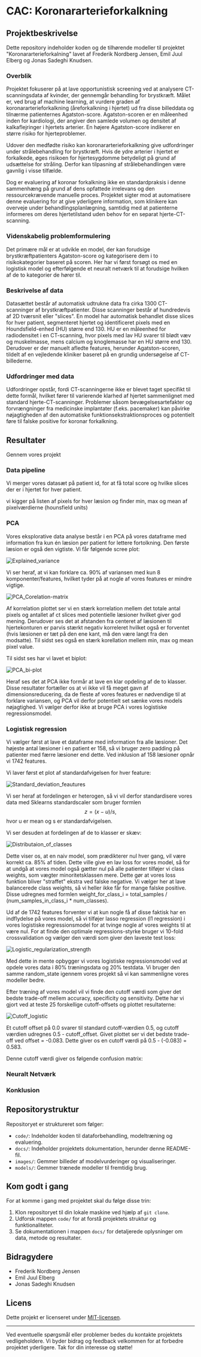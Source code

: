 # CAC: Koronararterieforkalkning

## Projektbeskrivelse

Dette repository indeholder koden og de tilhørende modeller til projektet "Koronararterieforkalning" lavet af Frederik Nordberg Jensen, Emil Juul Elberg og Jonas Sadeghi Knudsen.

### Overblik

Projektet fokuserer på at lave opportunistisk screening ved at analysere CT-scanningsdata af kvinder, der gennemgår behandling for brystkræft. Målet er, ved brug af machine learning, at vurdere graden af koronararterieforkalkning (åreforkalkning i hjertet) ud fra disse billeddata og tilnærme patienternes Agatston-score. Agatston-scoren er en måleenhed inden for kardiologi, der angiver den samlede volumen og densitet af kalkaflejringer i hjertets arterier. En højere Agatston-score indikerer en større risiko for hjerteproblemer.

Udover den medfødte risiko kan koronararterieforkalkning give udfordringer under strålebehandling for brystkræft. Hvis de ydre arterier i hjertet er forkalkede, øges risikoen for hjertesygdomme betydeligt på grund af udsættelse for stråling. Derfor kan tilpasning af strålebehandlingen være gavnlig i visse tilfælde.

Dog er evaluering af koronar forkalkning ikke en standardpraksis i denne sammenhæng på grund af dens opfattede irrelevans og den ressourcekrævende manuelle proces. Projektet sigter mod at automatisere denne evaluering for at give yderligere information, som klinikere kan overveje under behandlingsplanlægning, samtidig med at patienterne informeres om deres hjertetilstand uden behov for en separat hjerte-CT-scanning.

### Videnskabelig problemformulering

Det primære mål er at udvikle en model, der kan forudsige brystkræftpatienters Agatston-score og kategorisere dem i to risikokategorier baseret på scoren. Her har vi først forsøgt os med en logistisk model og efterfølgende et neuralt netværk til at forudsige hvilken af de to kategorier de hører til.

### Beskrivelse af data

Datasættet består af automatisk udtrukne data fra cirka 1300 CT-scanninger af brystkræftpatienter. Disse scanninger består af hundredevis af 2D tværsnit eller "slices". En model har automatisk behandlet disse slices for hver patient, segmenteret hjertet og identificeret pixels med en Houndsfield-enhed (HU) større end 130. HU er en måleenhed for radiodensitet i en CT-scanning, hvor pixels med lav HU svarer til blødt væv og muskelmasse, mens calcium og knoglemasse har en HU større end 130. Derudover er der manuelt afledte features, herunder Agatston-scoren, tildelt af en vejledende kliniker baseret på en grundig undersøgelse af CT-billederne.

### Udfordringer med data

Udfordringer opstår, fordi CT-scanningerne ikke er blevet taget specifikt til dette formål, hvilket fører til varierende klarhed af hjertet sammenlignet med standard hjerte-CT-scanninger. Problemer såsom bevægelsesartefakter og forvrængninger fra medicinske implantater (f.eks. pacemaker) kan påvirke nøjagtigheden af den automatiske funktionsekstraktionsproces og potentielt føre til falske positive for koronar forkalkning.

## Resultater 

Gennem vores projekt

### Data pipeline

Vi merger vores datasæt på patient id, for at få total score og hvilke slices der er i hjertet for hver patient.

vi kigger på listen af pixels for hver læsion og finder min, max og mean af pixelværdierne (hounsfield units)



### PCA
Vores eksplorative data analyse består i en PCA på vores dataframe med information fra kun én læsion per patient for lettere fortolkning. Den første læsion er også den vigtiste.
Vi får følgende scree plot:

![Explained_variance](https://github.com/Skimaste/CAC/assets/132779543/8c3c62bc-59b1-4fb5-aedd-ad5bb1cf28dd)

Vi ser heraf, at vi kan forklare ca. 90% af variansen med kun 8 komponenter/features, hvilket tyder på at nogle af vores features er mindre vigtige.

![PCA_Corelation-matrix](https://github.com/Skimaste/CAC/assets/132779543/009fb0bd-80f5-42da-8e51-f63647bd1f65)

Af korrelation plottet ser vi en stærk korrelation mellem det totale antal pixels og antallet af ct slices med potentielle læsioner hvilket giver god mening. Derudover ses det at afstanden fra centeret af læsionen til hjertekonturen er parvis stærkt negativ korreleret hvilket også er forventet (hvis læsionen er tæt på den ene kant, må den være langt fra den modsatte). Til sidst ses også en stærk korellation mellem min, max og mean pixel value. 

Til sidst ses har vi lavet et biplot: 

![PCA_bi-plot](https://github.com/Skimaste/CAC/assets/132779543/1713f668-ee3b-4d68-a24f-b42cb2298706)

Heraf ses det at PCA ikke formår at lave en klar opdeling af de to klasser. Disse resultater fortæller os at vi ikke vil få meget gavn af dimensionsreducering, da de fleste af vores features er nødvendige til at forklare variansen, og PCA vil derfor potentielt set sænke vores models nøjagtighed. Vi vælger derfor ikke at bruge PCA i vores logistiske regressionsmodel.

### Logistisk regression

Vi vælger først at lave et dataframe med information fra alle læsioner. Det højeste antal læsioner i en patient er 158, så vi bruger zero padding på patienter med færre læsioner end dette. Ved inklusion af 158 læsioner opnår vi 1742 features.

Vi laver først et plot af standardafvigelsen for hver feature:

![Standard_deviation_feautures](https://github.com/Skimaste/CAC/assets/132779543/4014ca18-ee11-420d-8c3f-5a93f5a7012f)

Vi ser heraf at fordelingen er heterogen, så vi vil derfor standardisere vores data med Sklearns standardscaler som bruger formlen $$z = (x - u) / s,$$ hvor u er mean og s er standardafvigelsen. 

Vi ser desuden at fordelingen af de to klasser er skæv:

![Distributaion_of_classes](https://github.com/Skimaste/CAC/assets/132779543/5189f764-28e1-4dbf-9159-789aef425b32)

Dette viser os, at en naiv model, som prædikterer nul hver gang, vil være korrekt ca. 85% af tiden. Dette ville give en lav loss for vores model, så for at undgå at vores model også gætter nul på alle patienter tilføjer vi class weights, som vægter minoritetsklassen mere. Dette gør at vores loss funktion bliver "straffet" ekstra ved falske negative. Vi vælger her at lave balancerede class weights, så vi heller ikke får for mange falske positive. Disse udregnes med formlen weight_for_class_i = total_samples / (num_samples_in_class_i * num_classes).

Ud af de 1742 features forventer vi at kun nogle få af disse faktisk har en indflydelse på vores model, så vi tilføjer lasso regression (l1 regression) i vores logistiske regressionsmodel for at tvinge nogle af vores weights til at være nul. For at finde den optimale regressions-styrke bruger vi 10-fold crossvalidation og vælger den værdi som giver den laveste test loss:

![Logistic_regularization_strength](https://github.com/Skimaste/CAC/assets/132779543/a68e8c47-3587-4055-9c7b-4a9944e2fd70)

Med dette in mente opbygger vi vores logistiske regressionsmodel ved at opdele vores data i 80% træningsdata og 20% testdata. Vi bruger den samme random_state igennem vores projekt så vi kan sammenligne vores modeller bedre. 

Efter træning af vores model vil vi finde den cutoff værdi som giver det bedste trade-off mellem accuracy, specificity og sensitivity. Dette har vi gjort ved at teste 25 forskellige cutoff-offsets og plottet resultaterne:

![Cutoff_logistic](https://github.com/Skimaste/CAC/assets/132779543/017c5902-3762-447d-a941-66887b4da67b)

Et cutoff offset på 0.0 svarer til standard cutoff-værdien 0.5, og cutoff værdien udregnes 0.5 - cutoff_offset.
Givet plottet ser vi det bedste trade-off ved offset = -0.083. Dette giver os en cutoff værdi på 0.5 - (-0.083) = 0.583.

Denne cutoff værdi giver os følgende confusion matrix:


### Neuralt Netværk

### Konklusion

## Repositorystruktur

Repositoryet er struktureret som følger:

- `code/`: Indeholder koden til dataforbehandling, modeltræning og evaluering.
- `docs/`: Indeholder projektets dokumentation, herunder denne README-fil.
- `images/`: Gemmer billeder af modelvurderinger og visualiseringer.
- `models/`: Gemmer trænede modeller til fremtidig brug.

## Kom godt i gang

For at komme i gang med projektet skal du følge disse trin:

1. Klon repositoryet til din lokale maskine ved hjælp af `git clone`.
2. Udforsk mappen `code/` for at forstå projektets struktur og funktionaliteter.
3. Se dokumentationen i mappen `docs/` for detaljerede oplysninger om data, metode og resultater.

## Bidragydere

- Frederik Nordberg Jensen
- Emil Juul Elberg
- Jonas Sadeghi Knudsen

## Licens

Dette projekt er licenseret under [MIT-licensen](LICENSE).

---

Ved eventuelle spørgsmål eller problemer bedes du kontakte projektets vedligeholdere. Vi byder bidrag og feedback velkommen for at forbedre projektet yderligere. Tak for din interesse og støtte!
